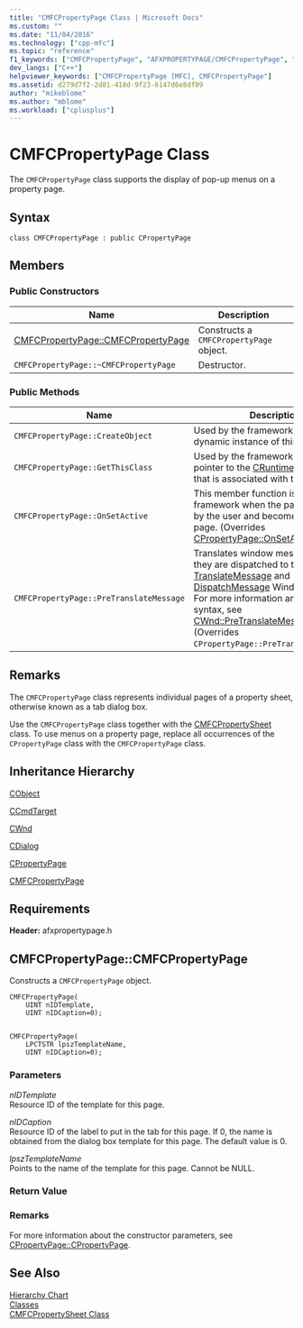 ```yaml
---
title: "CMFCPropertyPage Class | Microsoft Docs"
ms.custom: ""
ms.date: "11/04/2016"
ms.technology: ["cpp-mfc"]
ms.topic: "reference"
f1_keywords: ["CMFCPropertyPage", "AFXPROPERTYPAGE/CMFCPropertyPage", "AFXPROPERTYPAGE/CMFCPropertyPage::CMFCPropertyPage"]
dev_langs: ["C++"]
helpviewer_keywords: ["CMFCPropertyPage [MFC], CMFCPropertyPage"]
ms.assetid: d279d7f2-2d81-418d-9f23-6147d6e8df09
author: "mikeblome"
ms.author: "mblome"
ms.workload: ["cplusplus"]
---
```

# CMFCPropertyPage Class
The `CMFCPropertyPage` class supports the display of pop-up menus on a property page.  
  
## Syntax  
  
```  
class CMFCPropertyPage : public CPropertyPage  
```  
  
## Members  
  
### Public Constructors  
  
|Name|Description|  
|----------|-----------------|  
|[CMFCPropertyPage::CMFCPropertyPage](#cmfcpropertypage)|Constructs a `CMFCPropertyPage` object.|  
|`CMFCPropertyPage::~CMFCPropertyPage`|Destructor.|  
  
### Public Methods  
  
|Name|Description|  
|----------|-----------------|  
|`CMFCPropertyPage::CreateObject`|Used by the framework to create a dynamic instance of this class type.|  
|`CMFCPropertyPage::GetThisClass`|Used by the framework to obtain a pointer to the [CRuntimeClass](../../mfc/reference/cruntimeclass-structure.md) object that is associated with this class type.|  
|`CMFCPropertyPage::OnSetActive`|This member function is called by the framework when the page is chosen by the user and becomes the active page. (Overrides [CPropertyPage::OnSetActive](../../mfc/reference/cpropertypage-class.md#onsetactive).)|  
|`CMFCPropertyPage::PreTranslateMessage`|Translates window messages before they are dispatched to the [TranslateMessage](http://msdn.microsoft.com/library/windows/desktop/ms644955) and [DispatchMessage](http://msdn.microsoft.com/library/windows/desktop/ms644934) Windows functions. For more information and method syntax, see [CWnd::PreTranslateMessage](../../mfc/reference/cwnd-class.md#pretranslatemessage). (Overrides `CPropertyPage::PreTranslateMessage`.)|  
  
## Remarks  
 The `CMFCPropertyPage` class represents individual pages of a property sheet, otherwise known as a tab dialog box.  
  
 Use the `CMFCPropertyPage` class together with the [CMFCPropertySheet](../../mfc/reference/cmfcpropertysheet-class.md) class. To use menus on a property page, replace all occurrences of the `CPropertyPage` class with the `CMFCPropertyPage` class.  
  
## Inheritance Hierarchy  
 [CObject](../../mfc/reference/cobject-class.md)  
  
 [CCmdTarget](../../mfc/reference/ccmdtarget-class.md)  
  
 [CWnd](../../mfc/reference/cwnd-class.md)  
  
 [CDialog](../../mfc/reference/cdialog-class.md)  
  
 [CPropertyPage](../../mfc/reference/cpropertypage-class.md)  
  
 [CMFCPropertyPage](../../mfc/reference/cmfcpropertypage-class.md)  
  
## Requirements  
 **Header:** afxpropertypage.h  
  
##  <a name="cmfcpropertypage"></a>  CMFCPropertyPage::CMFCPropertyPage  
 Constructs a `CMFCPropertyPage` object.  
  
```  
CMFCPropertyPage(
    UINT nIDTemplate,  
    UINT nIDCaption=0);

 
CMFCPropertyPage(
    LPCTSTR lpszTemplateName,  
    UINT nIDCaption=0);
```  
  
### Parameters  
 *nIDTemplate*  
 Resource ID of the template for this page.  
  
 *nIDCaption*  
 Resource ID of the label to put in the tab for this page. If 0, the name is obtained from the dialog box template for this page. The default value is 0.  
  
 *lpszTemplateName*  
 Points to the name of the template for this page. Cannot be NULL.  
  
### Return Value  
  
### Remarks  
 For more information about the constructor parameters, see [CPropertyPage::CPropertyPage](../../mfc/reference/cpropertypage-class.md#cpropertypage).  
  
## See Also  
 [Hierarchy Chart](../../mfc/hierarchy-chart.md)   
 [Classes](../../mfc/reference/mfc-classes.md)   
 [CMFCPropertySheet Class](../../mfc/reference/cmfcpropertysheet-class.md)
